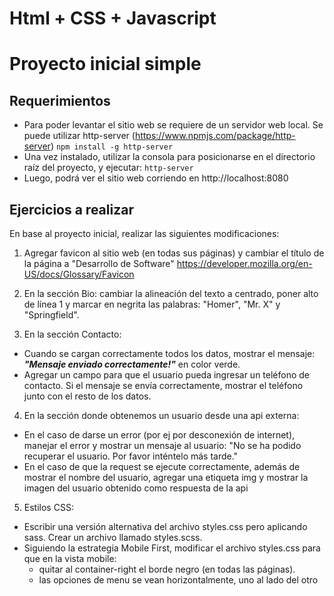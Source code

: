 # Html + CSS + Javascript
# Proyecto inicial simple

## Requerimientos
- Para poder levantar el sitio web se requiere de un servidor web local. Se puede utilizar http-server (https://www.npmjs.com/package/http-server)
`npm install -g http-server`
- Una vez instalado, utilizar la consola para posicionarse en el directorio raíz del proyecto, y ejecutar: `http-server`
- Luego, podrá ver el sitio web corriendo en http://localhost:8080

## Ejercicios a realizar
En base al proyecto inicial, realizar las siguientes modificaciones:

1. Agregar favicon al sitio web (en todas sus páginas) y cambiar el título de la página a "Desarrollo de Software"
https://developer.mozilla.org/en-US/docs/Glossary/Favicon

2. En la sección Bio: cambiar la alineación del texto a centrado, poner alto de línea 1 y marcar en negrita las palabras: "Homer", "Mr. X" y "Springfield".

3. En la sección Contacto: 
 - Cuando se cargan correctamente todos los datos, mostrar el mensaje: ***"Mensaje enviado correctamente!"*** en color verde.
 - Agregar un campo para que el usuario pueda ingresar un teléfono de contacto. Si el mensaje se envía correctamente, mostrar el teléfono junto con el resto de los datos.

4. En la sección donde obtenemos un usuario desde una api externa:
 - En el caso de darse un error (por ej por desconexión de internet), manejar el error y mostrar un mensaje al usuario: "No se ha podido recuperar el usuario. Por favor inténtelo más tarde."
 - En el caso de que la request se ejecute correctamente, además de mostrar el nombre del usuario, agregar una etiqueta img y mostrar la imagen del usuario obtenido como respuesta de la api

5. Estilos CSS:
 - Escribir una versión alternativa del archivo styles.css pero aplicando sass. Crear un archivo llamado styles.scss.
  - Siguiendo la estrategia Mobile First, modificar el archivo styles.css para que en la vista mobile:
  	-  quitar al container-right el borde negro (en todas las páginas).
  	-  las opciones de menu se vean horizontalmente, uno al lado del otro
